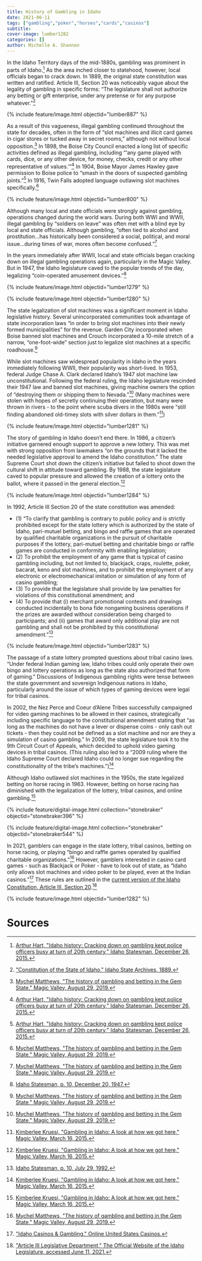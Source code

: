 ```yaml
---
title: History of Gambling in Idaho
date: 2021-06-11
tags: ["gambling","poker","horses","cards","casinos"]
subtitle: 
cover-image: lumber1282
categories: []
author: Michelle A. Shannon
---
```


In the Idaho Territory days of the mid-1880s, gambling was prominent in parts of Idaho.[^1] As the area inched closer to statehood, however, local officials began to crack down. In 1889, the original state constitution was written and ratified. Article III, Section 20 was noticeably vague about the legality of gambling in specific forms: “The legislature shall not authorize any betting or gift enterprise, under any pretense or for any purpose whatever.”[^2]

{% include feature/image.html objectid="lumber887" %}

As a result of this vagueness, illegal gambling continued throughout the state for decades, often in the form of “slot machines and illicit card games in cigar stores or tucked away in secret rooms,” although not without local opposition.[^3] In 1898, the Boise City Council enacted a long list of specific activities defined as illegal gambling, including “‘any game played with cards, dice, or any other device, for money, checks, credit or any other representative of values.’”[^4] In 1904, Boise Mayor James Hawley gave permission to Boise police to “smash in the doors of suspected gambling joints.”[^5] In 1916, Twin Falls adopted language outlawing slot machines specifically.[^6]

{% include feature/image.html objectid="lumber800" %}

Although many local and state officials were strongly against gambling, operations changed during the world wars. During both WWI and WWII, illegal gambling by “soldiers on leave” was often met with a blind eye by local and state officials. Although gambling, “often tied to alcohol and prostitution...has historically been considered a social, political, and moral issue...during times of war, mores often become confused.”[^7]

In the years immediately after WWII, local and state officials began cracking down on illegal gambling operations again, particularly in the Magic Valley. But in 1947, the Idaho legislature caved to the popular trends of the day, legalizing “coin-operated amusement devices.”[^8]

{% include feature/image.html objectid="lumber1279" %}

{% include feature/image.html objectid="lumber1280" %}

The state legalization of slot machines was a significant moment in Idaho legislative history. Several unincorporated communities took advantage of state incorporation laws “in order to bring slot machines into their newly formed municipalities” for the revenue. Garden City incorporated when Boise banned slot machines and Crouch incorporated a 10-mile stretch of a narrow, “one-foot-wide” section just to legalize slot machines at a specific roadhouse.[^9]

While slot machines saw widespread popularity in Idaho in the years immediately following WWII, their popularity was short-lived. In 1953, federal Judge Chase A. Clark declared Idaho’s 1947 slot machine law unconstitutional. Following the federal ruling, the Idaho legislature rescinded their 1947 law and banned slot machines, giving machine owners the option of “destroying them or shipping them to Nevada.”[^10] (Many machines were stolen with hopes of secretly continuing their operation, but many were thrown in rivers - to the point where scuba divers in the 1980s were “still finding abandoned old-timey slots with silver dollars in them.”[^11])

{% include feature/image.html objectid="lumber1281" %}

The story of gambling in Idaho doesn’t end there. In 1986, a citizen’s initiative garnered enough support to approve a new lottery. This was met with strong opposition from lawmakers “on the grounds that it lacked the needed legislative approval to amend the Idaho constitution.” The state Supreme Court shot down the citizen’s initiative but failed to shoot down the cultural shift in attitude toward gambling. By 1988, the state legislature caved to popular pressure and allowed the creation of a lottery onto the ballot, where it passed in the general election.[^12]

{% include feature/image.html objectid="lumber1284" %}

In 1992, Article III Section 20 of the state constitution was amended:
- (1) “To clarify that gambling is contrary to public policy and is strictly prohibited except for the state lottery which is authorized by the state of Idaho, pari-mutuel betting, and bingo and raffle games that are operated by qualified charitable organizations in the pursuit of charitable purposes if the lottery, pari-mutuel betting and charitable bingo or raffle games are conducted in conformity with enabling legislation;
- (2) To prohibit the employment of any game that is typical of casino gambling including, but not limited to, blackjack, craps, roulette, poker, bacarat, keno and slot machines, and to prohibit the employment of any electronic or electromechanical imitation or simulation of any form of casino gambling;
- (3) To provide that the legislature shall provide by law penalties for violations of this constitutional amendment; and
- (4) To provide that (i) merchant promotional contests and drawings conducted incidentally to bona fide nongaming business operations if the prizes are awarded without consideration being charged to participants; and (ii) games that award only additional play are not gambling and shall not be prohibited by this constitutional amendment.”[^13]

{% include feature/image.html objectid="lumber1283" %}

The passage of a state lottery prompted questions about tribal casino laws. “Under federal Indian gaming law, Idaho tribes could only operate their own bingo and lottery operations as long as the state also authorized that form of gaming.” Discussions of Indigenous gambling rights were tense between the state government and sovereign Indigenous nations in Idaho, particularly around the issue of which types of gaming devices were legal for tribal casinos. 

In 2002, the Nez Perce and Coeur d’Alene Tribes successfully campaigned for video gaming machines to be allowed in their casinos, strategically including specific language to the constitutional amendment stating that “as long as the machines do not have a lever or dispense coins - only cash out tickets - then they could not be defined as a slot machine and nor are they a simulation of casino gambling.” In 2009, the state legislature took it to the 9th Circuit Court of Appeals, which decided to uphold video gaming devices in tribal casinos. (This ruling also led to a “2009 ruling where the Idaho Supreme Court declared Idaho could no longer sue regarding the constitutionality of the tribe’s machines.”)[^14]

Although Idaho outlawed slot machines in the 1950s, the state legalized betting on horse racing in 1963. However, betting on horse racing has diminished with the legalization of the lottery, tribal casinos, and online gambling.[^15]

{% include feature/digital-image.html collection="stonebraker" objectid="stonebraker396" %}

{% include feature/digital-image.html collection="stonebraker" objectid="stonebraker544" %}

In 2021, gamblers can engage in the state lottery, tribal casinos, betting on horse racing, or playing “bingo and raffle games operated by qualified charitable organizations.”[^16] However, gamblers interested in casino card games - such as Blackjack or Poker - have to look out of state, as “Idaho only allows slot machines and video poker to be played, even at the Indian casinos.”[^17] These rules are outlined in the [current version of the Idaho Constitution, Article III, Section 20](https://legislature.idaho.gov/statutesrules/idconst/artiii/sect20/).[^18]

{% include feature/image.html objectid="lumber1282" %}


# Sources

[^1]: [Arthur Hart, "Idaho history: Cracking down on gambling kept police officers busy at turn of 20th century," Idaho Statesman, December 26, 2015.](https://www.idahostatesman.com/news/local/article51719090.html)

[^2]: ["Constitution of the State of Idaho," Idaho State Archives, 1889.](https://idahohistory.contentdm.oclc.org/digital/collection/p16281coll38/id/559/rec/1)

[^3]: [Mychel Matthews, "The history of gambling and betting in the Gem State," Magic Valley, August 29, 2019.](https://magicvalley.com/news/local/the-history-of-gambling-and-betting-in-the-gem-state/article_74e1998f-b82d-5e94-9263-5be90b5a7df8.html)

[^4]: [Arthur Hart, "Idaho history: Cracking down on gambling kept police officers busy at turn of 20th century," Idaho Statesman, December 26, 2015.](https://www.idahostatesman.com/news/local/article51719090.html)

[^5]: [Arthur Hart, "Idaho history: Cracking down on gambling kept police officers busy at turn of 20th century," Idaho Statesman, December 26, 2015.](https://www.idahostatesman.com/news/local/article51719090.html)

[^6]: [Mychel Matthews, "The history of gambling and betting in the Gem State," Magic Valley, August 29, 2019.](https://magicvalley.com/news/local/the-history-of-gambling-and-betting-in-the-gem-state/article_74e1998f-b82d-5e94-9263-5be90b5a7df8.html)

[^7]: [Mychel Matthews, "The history of gambling and betting in the Gem State," Magic Valley, August 29, 2019.](https://magicvalley.com/news/local/the-history-of-gambling-and-betting-in-the-gem-state/article_74e1998f-b82d-5e94-9263-5be90b5a7df8.html)

[^8]: [Idaho Statesman, p. 10, December 20, 1947.](https://infoweb-newsbank-com.uidaho.idm.oclc.org/apps/news/openurl?ctx_ver=z39.88-2004&rft_id=info%3Asid/infoweb.newsbank.com&svc_dat=AMNEWS&req_dat=29250C9388694CD885C6DCB22A43B157&rft_val_format=info%3Aofi/fmt%3Akev%3Amtx%3Actx&rft_dat=document_id%3Aimage%252Fv2%253A114CF38DF1A90B10%2540EANX-14F8E1392A2C319C%25402432540-14F8470069EC5071%25409-14F8470069EC5071%2540/hlterms%3A%2522amusement%2520devices%2522)

[^9]: [Mychel Matthews, "The history of gambling and betting in the Gem State," Magic Valley, August 29, 2019.](https://magicvalley.com/news/local/the-history-of-gambling-and-betting-in-the-gem-state/article_74e1998f-b82d-5e94-9263-5be90b5a7df8.html)

[^10]: [Mychel Matthews, "The history of gambling and betting in the Gem State," Magic Valley, August 29, 2019.](https://magicvalley.com/news/local/the-history-of-gambling-and-betting-in-the-gem-state/article_74e1998f-b82d-5e94-9263-5be90b5a7df8.html)

[^11]: [Kimberlee Kruesi, "Gambling in Idaho: A look at how we got here," Magic Valley, March 16, 2015.](https://magicvalley.com/news/local/govt-and-politics/gambling-in-idaho-a-look-at-how-we-got-here/article_307079e2-cbf6-11e4-ae35-23228b61e240.html)

[^12]: [Kimberlee Kruesi, "Gambling in Idaho: A look at how we got here," Magic Valley, March 16, 2015.](https://magicvalley.com/news/local/govt-and-politics/gambling-in-idaho-a-look-at-how-we-got-here/article_307079e2-cbf6-11e4-ae35-23228b61e240.html)

[^13]: [Idaho Statesman, p. 10, July 29, 1992.](https://infoweb-newsbank-com.uidaho.idm.oclc.org/apps/news/openurl?ctx_ver=z39.88-2004&rft_id=info%3Asid/infoweb.newsbank.com&svc_dat=AMNEWS&req_dat=29250C9388694CD885C6DCB22A43B157&rft_val_format=info%3Aofi/fmt%3Akev%3Amtx%3Actx&rft_dat=document_id%3Aimage%252Fv2%253A114CF38DF1A90B10%2540EANX-169A426998F6DBA0%25402448833-1699D55546C2A357%25409-1699D55546C2A357%2540/hlterms%3A%2522Gambling%2520is%2520contrary%2520to%2520public%2520policy%2522)

[^14]: [Kimberlee Kruesi, "Gambling in Idaho: A look at how we got here," Magic Valley, March 16, 2015.](https://magicvalley.com/news/local/govt-and-politics/gambling-in-idaho-a-look-at-how-we-got-here/article_307079e2-cbf6-11e4-ae35-23228b61e240.html)

[^15]: [Kimberlee Kruesi, "Gambling in Idaho: A look at how we got here," Magic Valley, March 16, 2015.](https://magicvalley.com/news/local/govt-and-politics/gambling-in-idaho-a-look-at-how-we-got-here/article_307079e2-cbf6-11e4-ae35-23228b61e240.html)

[^16]: [Mychel Matthews, "The history of gambling and betting in the Gem State," Magic Valley, August 29, 2019.](https://magicvalley.com/news/local/the-history-of-gambling-and-betting-in-the-gem-state/article_74e1998f-b82d-5e94-9263-5be90b5a7df8.html)

[^17]: ["Idaho Casinos & Gambling," Online United States Casinos.](https://www.onlineunitedstatescasinos.com/states/idaho-gambling/)

[^18]: ["Article III Legislative Department," The Official Website of the Idaho Legislature, accessed June 11, 2021.](https://legislature.idaho.gov/statutesrules/idconst/artiii/sect20/)